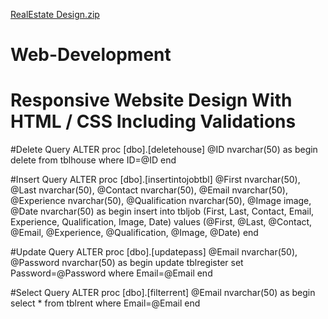 [RealEstate Design.zip](https://github.com/Mahesh-Ingavale/Web-Development/files/6643846/RealEstate.Design.zip)
# Web-Development
# Responsive Website Design With HTML / CSS Including Validations

#Delete Query 
ALTER proc [dbo].[deletehouse]
@ID nvarchar(50)
as
begin
delete from tblhouse where ID=@ID
end


#Insert Query
ALTER proc [dbo].[insertintojobtbl]
@First nvarchar(50),
@Last nvarchar(50),
@Contact nvarchar(50),
@Email nvarchar(50),
@Experience nvarchar(50),
@Qualification nvarchar(50),
@Image image,
@Date nvarchar(50)
as
begin
insert into tbljob (First, Last, Contact, Email, Experience, Qualification, Image, Date) values (@First, @Last, @Contact, @Email, @Experience, @Qualification, @Image, @Date)
end


#Update Query
ALTER proc [dbo].[updatepass]
@Email nvarchar(50),
@Password nvarchar(50)
as
begin
update tblregister set Password=@Password where Email=@Email
end


#Select Query
ALTER proc [dbo].[filterrent]
@Email nvarchar(50)
as
begin select * from tblrent where Email=@Email
end
 
